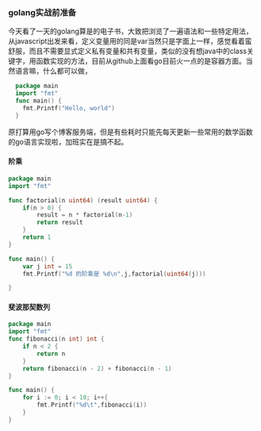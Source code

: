 ### golang实战前准备
今天看了一天的golang算是的电子书，大致把浏览了一遍语法和一些特定用法，从javascript出发来看，定义变量用的同是var当然只是字面上一样，感觉看着蛮舒服，而且不需要显式定义私有变量和共有变量，类似的没有想java中的class关键字，用函数实现的方法，目前从github上面看go目前火一点的是容器方面。当然语言嘛，什么都可以做，
```go
  package main
  import "fmt"
  func main() {
    fmt.Printf("Hello, world")
  } 
```
原打算用go写个博客服务端，但是有些耗时只能先每天更新一些常用的数学函数的go语言实现啦，加班实在是搞不起。

#### 阶乘
```go
package main
import "fmt"

func factorial(n uint64) (result uint64) {
	if(n > 0) {
		result = n * factorial(n-1)
		return result
	}
	return 1
}

func main() {
	var j int = 15
	fmt.Printf("%d 的阶乘是 %d\n",j,factorial(uint64(j)))

}
```

#### 斐波那契数列
```go
package main
import "fmt"
func fibonacci(n int) int {
	if n < 2 {
		return n
	}
	return fibonacci(n - 2) + fibonacci(n - 1)
}

func main() {
	for i := 0; i < 10; i++{
		fmt.Printf("%d\t",fibonacci(i))
	}
}

```
